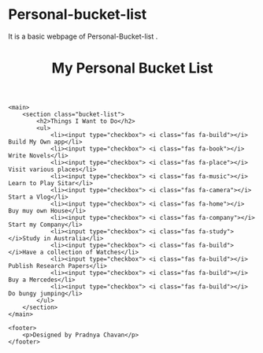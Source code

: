 # Personal-bucket-list
It is a basic webpage of Personal-Bucket-list . 
<!DOCTYPE html>
<html lang="en">
<head>
    <meta charset="UTF-8">
    <meta name="viewport" content="width=device-width, initial-scale=1.0">
    <title>Personal Bucket List</title>
    <link rel="stylesheet" href="project1.css">
    <script src="https://kit.fontawesome.com/a076d05399.js" crossorigin="anonymous"></script>
</head>
<body>
    <header>
        <h1>My Personal Bucket List</h1>
    </header>

    <main>
        <section class="bucket-list">
            <h2>Things I Want to Do</h2>
            <ul>
                <li><input type="checkbox"> <i class="fas fa-build"></i> Build My Own app</li>
                <li><input type="checkbox"> <i class="fas fa-book"></i> Write Novels</li>
                <li><input type="checkbox"> <i class="fas fa-place"></i> Visit various places</li>
                <li><input type="checkbox"> <i class="fas fa-music"></i> Learn to Play Sitar</li>
                <li><input type="checkbox"> <i class="fas fa-camera"></i> Start a Vlog</li>
                <li><input type="checkbox"> <i class="fas fa-home"></i> Buy muy own House</li>
                <li><input type="checkbox"> <i class="fas fa-company"></i> Start my Company</li>
                <li><input type="checkbox"> <i class="fas fa-study"></i>Study in Australia</li>
                <li><input type="checkbox"> <i class="fas fa-build"></i>Have a collection of Watches</li>
                <li><input type="checkbox"> <i class="fas fa-build"></i> Publish Research Papers</li>
                <li><input type="checkbox"> <i class="fas fa-build"></i> Buy a Mercedes</li>
                <li><input type="checkbox"> <i class="fas fa-build"></i> Do bungy jumping</li>
            </ul>
        </section>
    </main>

    <footer>
        <p>Designed by Pradnya Chavan</p>
    </footer>
</body>
</html>

